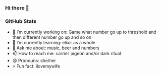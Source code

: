 ### Hi there 👋

<h3>GitHub Stats</h3>

- 🔭 I’m currently working on: Game what number go up to threshold and then different number go up and so on
- 🌱 I’m currently learning: elixir as a whole
- 💬 Ask me about: music, beer and numbers
- 📫 How to reach me: carrier pigeon and/or dark ritual
- 😄 Pronouns: she/her
- ⚡ Fun fact: ilovemywife
